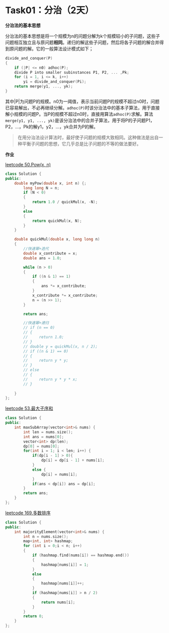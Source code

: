 # Task01：分治（2天）
**分治法的基本思想**

分治法的基本思想是将一个规模为n的问题分解为k个规模较小的子问题，这些子问题相互独立且与原问题**相同**。递归的解这些子问题，然后将各子问题的解合并得到原问题的解。它的一般算法设计模式如下；

```c++
divide_and_conquer(P)
{
    if (|P| <= n0) adhoc(P);
    divide P into smaller subinstances P1, P2, ... ,Pk;
    for (i = 1, i <= k, i++)
        yi = divide_and_conquer(Pi);
    return merge(y1, ..., yk);
}
```
其中|P|为问题P的规模。n0为一阈值，表示当前问题P的规模不超过n0时，问题已容易解出，不必再继续分解。`adhoc(P)`时该分治法中的基本子算法，用于直接解小规模的问题P。当P的规模不超过n0时，直接用算法`adhoc(P)`求解。算法`merge(y1, y1, ..., yk)`是该分治法中的合并子算法，用于将P的子问题P1，P2，...，Pk的解y1，y2，...，yk合并为P的解。

>在用分治法设计算法时，最好使子问题的规模大致相同。这种做法是出自一种平衡子问题的思想，它几乎总是比子问题的不等的做法要好。

**作业**

[leetcode 50.Pow(x, n)](https://leetcode-cn.com/problems/powx-n/)
```c++
class Solution {
public:
    double myPow(double x, int n) {;
        long long N = n;
        if (N < 0)
        {
            return 1.0 / quickMul(x, -N);
        }
        else
        {
            return quickMul(x, N);
        }
    }

    double quickMul(double x, long long n)
    {
        //快速幂+迭代
        double x_contribute = x;
        double ans = 1.0;

        while (n > 0)
        {
            if ((n & 1) == 1)
            {
                ans *= x_contribute;
            }
            x_contribute *= x_contribute;
            n = (n >> 1);
        }

        return ans;

        //快速幂+递归
        // if (n == 0) 
        // {
        //     return 1.0;
        // }
        // double y = quickMul(x, n / 2);
        // if ((n & 1) == 0)
        // {
        //     return y * y;
        // }
        // else
        // {
        //     return y * y * x;
        // }
        
    }
};
```

[leetcode 53.最大子序和](https://leetcode-cn.com/problems/maximum-subarray/)
```c++
class Solution {
public:
    int maxSubArray(vector<int>& nums) {
        int len = nums.size();
        int ans = nums[0];
        vector<int> dp(len);
        dp[0] = nums[0];
        for(int i = 1; i < len; i++) {
            if(dp[i - 1] > 0){
                dp[i] = dp[i - 1] + nums[i];
            }
            else {
                dp[i] = nums[i];
            }
            if(ans < dp[i]) ans = dp[i];
        }
        return ans;
    }
};
```
[leetcode 169.多数排序](https://leetcode-cn.com/problems/majority-element/)
```c++
class Solution {
public:
    int majorityElement(vector<int>& nums) {
        int n = nums.size();
        map<int, int> hashmap;
        for (int i = 0;i < n; i++)
        {
            if (hashmap.find(nums[i]) == hashmap.end())
            {
                hashmap[nums[i]] = 1;
            }
            else
            {
                hashmap[nums[i]]++;
            }
            if (hashmap[nums[i]] > n / 2)
            {
                return nums[i];
            }
        }
        return 0;
    }
};
```
